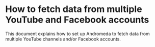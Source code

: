 # How to fetch data from multiple YouTube and Facebook accounts

This document explains how to set up Andromeda to fetch data from
multiple YouTube channels and/or Facebook accounts.
